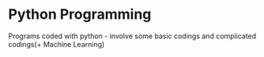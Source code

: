 # Python Programming
Programs coded with python - involve some basic codings and complicated codings(+ Machine Learning)
